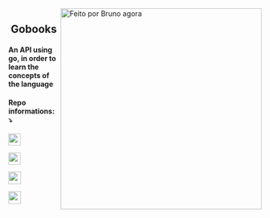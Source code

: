 <img src="https://raw.githubusercontent.com/MicaelliMedeiros/micaellimedeiros/master/image/computer-illustration.png" min-width="400px" max-width="400px" width="400px" align="right" alt="Feito por Bruno agora">

<h2 align="center"> 
  Gobooks
</h2>

<h4 align="left">
  An API using go, in order to learn the concepts of the language
</h4>

<h4 align="left">
    Repo informations: ⤵️
</h4>

<p align="left">
  <a href="https://github.com/brunossaless/gobooks-project" alt="RepoSize">

<img height=24he src="https://img.shields.io/github/repo-size/brunossaless/gobooks-project" /> </a>

  <a href="#" alt="Languagens">

<img height=24he src="https://img.shields.io/github/languages/count/brunossaless/gobooks-project" /> </a>

  <a href="#" alt="Fork">

<img height=25he src="https://img.shields.io/github/stars/brunossaless/gobooks-project?style=social" /> </a>

  <a href="#" alt="Watch">

  <img height=25he src="https://img.shields.io/github/watchers/brunossaless/gobooks-project?style=social" />

  </a>

</p>
